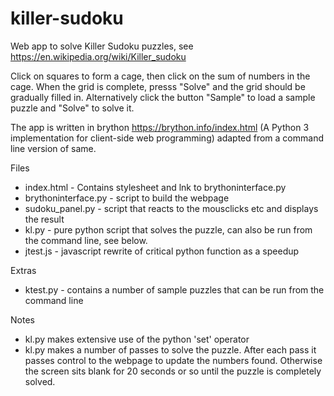 # killer-sudoku

Web app to solve Killer Sudoku puzzles, see https://en.wikipedia.org/wiki/Killer_sudoku

Click on squares to form a cage, then click on the sum of numbers in the cage. When the grid is complete, presss "Solve" and the grid should be gradually filled in. Alternatively click the button "Sample" to load a sample puzzle and "Solve" to solve it.

The app is written in brython https://brython.info/index.html (A Python 3 implementation for client-side web programming) adapted from a command line version of same.

Files
  - index.html - Contains stylesheet and lnk to brythoninterface.py
  - brythoninterface.py - script to build the webpage
  - sudoku_panel.py - script that reacts to the mousclicks etc and displays the result
  - kl.py - pure python script that solves the puzzle, can also be run from the command line, see below. 
  - jtest.js - javascript rewrite of critical python function as a speedup
  
Extras
  - ktest.py - contains a number of sample puzzles that can be run from the command line
  
Notes
  - kl.py makes extensive use of the python 'set' operator
  - kl.py makes a number of passes to solve the puzzle. After each pass it passes control to the webpage to update the numbers found. Otherwise the screen sits blank for 20 seconds or so until the puzzle is completely solved.
  
  



